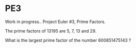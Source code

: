 # PE3

Work in progress.. Project Euler #3, Prime Factors. 

The prime factors of 13195 are 5, 7, 13 and 29.

What is the largest prime factor of the number 600851475143 ?
